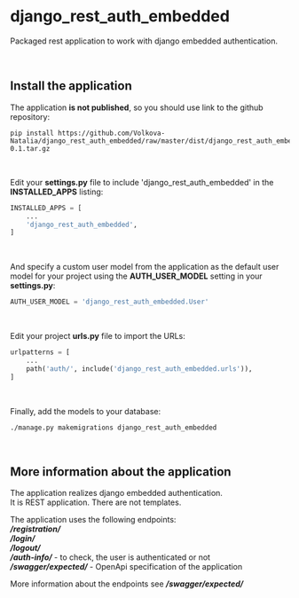 # django_rest_auth_embedded  
Packaged rest application to work with django embedded authentication.  

<br>

## Install the application  
The application **is not published**, so you should use link to the github repository:  
```shell script
pip install https://github.com/Volkova-Natalia/django_rest_auth_embedded/raw/master/dist/django_rest_auth_embedded-0.1.tar.gz
```

<br>

Edit your **settings.py** file to include 'django_rest_auth_embedded' in the **INSTALLED_APPS** listing:  
```python
INSTALLED_APPS = [
    ...
    'django_rest_auth_embedded',
]
```

<br>

And specify a custom user model from the application as the default user model for your project using the **AUTH_USER_MODEL** setting in your **settings.py**:  
```python
AUTH_USER_MODEL = 'django_rest_auth_embedded.User'
```

<br>

Edit your project **urls.py** file to import the URLs:  
```python
urlpatterns = [
    ...
    path('auth/', include('django_rest_auth_embedded.urls')),
]
```

<br>

Finally, add the models to your database:  
```shell script
./manage.py makemigrations django_rest_auth_embedded
```  

<br>

## More information about the application  
The application realizes django embedded authentication.   
It is REST application. There are not templates.  

The application uses the following endpoints:  
***/registration/***  
***/login/***  
***/logout/***  
***/auth-info/*** - to check, the user is authenticated or not  
***/swagger/expected/*** - OpenApi specification of the application  

More information about the endpoints see ***/swagger/expected/***  
